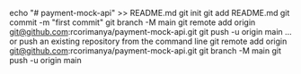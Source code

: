 echo "# payment-mock-api" >> README.md
git init
git add README.md
git commit -m "first commit"
git branch -M main
git remote add origin git@github.com:rcorimanya/payment-mock-api.git
git push -u origin main
…or push an existing repository from the command line
git remote add origin git@github.com:rcorimanya/payment-mock-api.git
git branch -M main
git push -u origin main